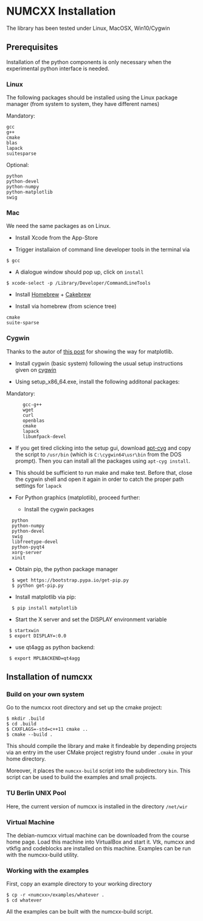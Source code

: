 NUMCXX Installation
===================

The library has been tested under
Linux,
MacOSX,
Win10/Cygwin

## Prerequisites

Installation of the python components is only necessary when
the experimental python interface is needed.

### Linux

The following packages should be installed
using the Linux package manager (from system to system,
they have different names)

Mandatory:
````
gcc
g++
cmake 
blas
lapack 
suitesparse 
````

Optional:
````
python
python-devel
python-numpy
python-matplotlib
swig
````


### Mac

We need the same packages as on Linux.

- Install Xcode from the  App-Store 

- Trigger installaion of command line developer tools in the terminal via 

````
$ gcc
````

- A  dialogue   window  should  pop   up,  click  on  `install`

````
$ xcode-select -p /Library/Developer/CommandLineTools
````

- Install [Homebrew](http://brew.sh/index.html) + [Cakebrew](https://www.cakebrew.com/)

- Install via homebrew (from science tree)
````
cmake
suite-sparse
````


### Cygwin

Thanks to the autor of [this post](https://bynario.com/2016-10-01-minimal-cygwin-python-data-science-installation.html)
for showing the way for matplotlib.


- Install cygwin (basic system) following
  the usual setup instructions given on [cygwin](https://www.cygwin.com/)

- Using setup_x86_64.exe, install the following additonal packages:

Mandatory:

````
      gcc-g++
      wget
      curl
      openblas
      cmake
      lapack
      libumfpack-devel
````


- If you get  tired clicking into the setup gui, download [apt-cyg](https://raw.githubusercontent.com/transcode-open/apt-cyg/master/apt-cyg)
  and copy the script to ``/usr/bin`` (which is ``C:\cygwin64\usr\bin`` from the
  DOS prompt). Then you can install all the packages using ``apt-cyg install``.

- This should be sufficient to run make and make test.
  Before that, close the cygwin shell and open it again in order
  to catch the proper path settings for ``lapack``

- For Python graphics (matplotlib), proceed further:

  - Install the cygwin packages

````
  python
  python-numpy
  python-devel 
  swig
  libfreetype-devel 
  python-pyqt4
  xorg-server
  xinit
````

 - Obtain pip, the python package manager

````
  $ wget https://bootstrap.pypa.io/get-pip.py
  $ python get-pip.py
```` 

 - Install matplotlib via pip:

````
  $ pip install matplotlib
````

-  Start the X server and set the DISPLAY environment variable

````
 $ startxwin
 $ export DISPLAY=:0.0
````

- use qt4agg as python backend:

````
 $ export MPLBACKEND=qt4agg
````

## Installation of numcxx

### Build on your own system

Go to the  numcxx root directory and set up the cmake project:

````
$ mkdir .build
$ cd .build
$ CXXFLAGS=-std=c++11 cmake ..
$ cmake --build .
````

This should compile the library and make it findeable by depending
projects via an entry im the user CMake project registry found
under ``.cmake`` in your home directory.

Moreover, it places the ``numcxx-build`` script into the subdirectory ``bin``.
This script can be used to build the examples and small projects.


### TU Berlin UNIX Pool

Here,  the  current  version  of  numcxx  is
installed in the directory ``/net/wir``

### Virtual Machine

The debian-numcxx  virtual machine can  be downloaded from  the course
home page. Load this machine into VirtualBox and start it.
Vtk, numcxx and vtkfig and codeblocks are installed on this machine. Examples
can be run with the numcxx-build utility.


### Working with the examples


First, copy an example directory to your working directory

````
$ cp -r <numcxx>/examples/whatever .
$ cd whatever
````

All the examples can be built with the numcxx-build script.


